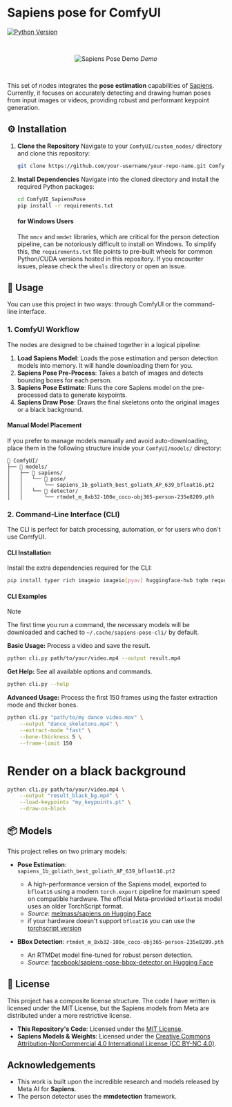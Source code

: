 # Sapiens pose for ComfyUI

[![Python Version](https://img.shields.io/badge/python-3.11%2B-blue.svg)](https://www.python.org/downloads/)


<br>
<p align="center">
  <img src="https://github.com/user-attachments/assets/565c9438-1c2c-445d-89c0-df15ac3d8829" alt="Sapiens Pose Demo">
  <em>Demo</em>
</p>
<br>


This set of nodes integrates the **pose estimation** capabilities of [Sapiens](https://www.meta.com/emerging-tech/codec-avatars/sapiens/?utm_source=github.com&utm_medium=redirect). Currently, it focuses on accurately detecting and drawing human poses from input images or videos, providing robust and performant keypoint generation.

## ⚙️ Installation

1.  **Clone the Repository**
    Navigate to your `ComfyUI/custom_nodes/` directory and clone this repository:
    ```bash
    git clone https://github.com/your-username/your-repo-name.git ComfyUI_SapiensPose
    ```

2.  **Install Dependencies**
    Navigate into the cloned directory and install the required Python packages:
    ```bash
    cd ComfyUI_SapiensPose
    pip install -r requirements.txt
    ```

    ####  for Windows Users
    The `mmcv` and `mmdet` libraries, which are critical for the person detection pipeline, can be notoriously difficult to install on Windows. To simplify this, the `requirements.txt` file points to pre-built wheels for common Python/CUDA versions hosted in this repository. If you encounter issues, please check the `wheels` directory or open an issue. 

## 🚀 Usage

You can use this project in two ways: through ComfyUI or the command-line interface.

### 1. ComfyUI Workflow

The nodes are designed to be chained together in a logical pipeline:

1.  **Load Sapiens Model**: Loads the pose estimation and person detection models into memory. It will handle downloading them for you.
2.  **Sapiens Pose Pre-Process**: Takes a batch of images and detects bounding boxes for each person.
3.  **Sapiens Pose Estimate**: Runs the core Sapiens model on the pre-processed data to generate keypoints.
4.  **Sapiens Draw Pose**: Draws the final skeletons onto the original images or a black background.

#### Manual Model Placement

If you prefer to manage models manually and avoid auto-downloading, place them in the following structure inside your `ComfyUI/models/` directory:

```
📂 ComfyUI/  
├── 📂 models/  
│   ├── 📂 sapiens/  
│   │   └── 📂 pose/  
│   │       └── sapiens_1b_goliath_best_goliath_AP_639_bfloat16.pt2
│   │   └── 📂 detector/  
│   │       └── rtmdet_m_8xb32-100e_coco-obj365-person-235e8209.pth
```



### 2. Command-Line Interface (CLI)

The CLI is perfect for batch processing, automation, or for users who don't use ComfyUI.

#### CLI Installation
Install the extra dependencies required for the CLI:
```bash
pip install typer rich imageio imageio[pyav] huggingface-hub tqdm requests
```

#### CLI Examples

> [!NOTE]  
> The first time you run a command, the necessary models will be downloaded and cached to `~/.cache/sapiens-pose-cli/` by default.

**Basic Usage:**
Process a video and save the result.
```bash
python cli.py path/to/your/video.mp4 --output result.mp4
```

**Get Help:**
See all available options and commands.
```bash
python cli.py --help
```

**Advanced Usage:**
Process the first 150 frames using the faster extraction mode and thicker bones.
```bash
python cli.py "path/to/my dance video.mov" \
    --output "dance_skeletons.mp4" \
    --extract-mode "fast" \
    --bone-thickness 5 \
    --frame-limit 150
```

# Render on a black background
```bash
python cli.py path/to/your/video.mp4 \
    --output "result_black_bg.mp4" \
    --load-keypoints "my_keypoints.pt" \
    --draw-on-black
```


## 📦 Models

This project relies on two primary models:

-   **Pose Estimation**: `sapiens_1b_goliath_best_goliath_AP_639_bfloat16.pt2`
    -   A high-performance version of the Sapiens model, exported to `bfloat16` using a modern `torch.export` pipeline for maximum speed on compatible hardware. The official Meta-provided `bfloat16` model uses an older TorchScript format.
    -   *Source*: [melmass/sapiens on Hugging Face](https://huggingface.co/melmass/sapiens/blob/main/sapiens_1b_goliath_best_goliath_AP_639_bfloat16.pt2)
    - if your hardware doesn't support `bfloat16` you can use the [torchscript version](https://huggingface.co/facebook/sapiens-pose-1b-torchscript)

-   **BBox Detection**: `rtmdet_m_8xb32-100e_coco-obj365-person-235e8209.pth`
    -   An RTMDet model fine-tuned for robust person detection.
    -   *Source*: [facebook/sapiens-pose-bbox-detector on Hugging Face](https://huggingface.co/facebook/sapiens-pose-bbox-detector/blob/main/rtmdet_m_8xb32-100e_coco-obj365-person-235e8209.pth)

## 📄 License

This project has a composite license structure. The code I have written is licensed under the MIT License, but the Sapiens models from Meta are distributed under a more restrictive license.

-   **This Repository's Code**: Licensed under the [MIT License](LICENSE).
-   **Sapiens Models & Weights**: Licensed under the [Creative Commons Attribution-NonCommercial 4.0 International License (CC BY-NC 4.0)](https://creativecommons.org/licenses/by-nc/4.0/).

## Acknowledgements
- This work is built upon the incredible research and models released by Meta AI for **Sapiens**.
- The person detector uses the **mmdetection** framework.

